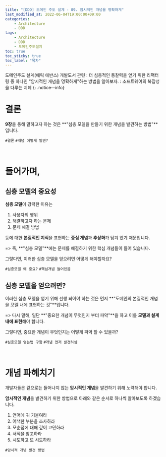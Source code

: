 ```yaml
---
title: "[DDD] 도메인 주도 설계 - 09. 암시적인 개념을 명확하게"
last_modified_at: 2022-06-04T19:00:00+09:00
categories:
    - Architecture
    - DDD
tags:
    - Architecture
    - DDD
    - 도메인주도설계
toc: true
toc_sticky: true
toc_label: "목차"
---
```


도메인주도 설계(에릭 에반스) 개발도서 관련 : 더 심층적인 통찰력을 얻기 위한 리팩터링 중 하나인 "암시적인 개념을 명확하게"하는 방법을 알아보자.
: 소프트웨어의 복잡성을 다루는 지혜
{: .notice--info}

# 결론

**9장**을 통해 말하고자 하는 것은 **"심층 모델을 만들기 위한 개념을 발견하는 방법"**입니다.

`#결론` `#개념 어떻게 발견?`

<br/>

# 들어가며,

## 심층 모델의 중요성

**심층 모델**이 강력한 이유는

1. 사용자의 행위
2. 해결하고자 하는 문제
3. 문제 해결 방법

등에 대한 **본질적인 지식**을 표현하는 **중심 개념**과 **추상화**가 담겨 있기 때문입니다.

=> 즉, **"심층 모델"**에는 문제를 해결하기 위한 핵심 개념들이 들어 있습니다.

그렇다면, 이러한 심층 모델을 얻으려면 어떻게 해야할까요?

`#심층모델 왜 중요?` `#핵심개념 들어있음`

## 심층 모델을 얻으려면?

이러한 심층 모델을 얻기 위해 선행 되어야 하는 것은 먼저 **"도메인의 본질적인 개념을 모델 내에 표현하는 것"**입니다. 

=> 다시 말해, 일단 **"중요한 개념이 무엇인지 부터 파악"**을 하고 이를 **모델과 설계 내에 표현**해야 합니다.

그렇다면, 중요한 개념이 무엇인지는 어떻게 파악 할 수 있을까?

`#심층모델 얻는법 구함` `#개념 먼저 발견하셈`

<br/>

# 개념 파헤치기

개발자들은 겉으로는 들어나지 않는 **암시적인 개념**을 발견하기 위해 노력해야 합니다.

**암시적인 개념**을 발견하기 위한 방법으로 아래와 같은 순서로 하나씩 알아보도록 하겠습니다.

1. 언어에 귀 기울여라
2. 어색한 부분을 조사하라
3. 모순점에 대해 깊이 고민하라
4. 서적을 참고하라
5. 시도하고 또 시도하라

`#암시적 개념 발견 방법`

